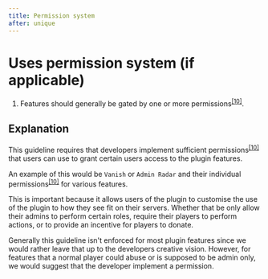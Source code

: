 ```yaml
---
title: Permission system
after: unique
---
```


# Uses permission system (if applicable)

1. Features should generally be gated by one or more permissions<sup><a href="/glossary#permissions">[10]</a></sup>.

## Explanation

This guideline requires that developers implement sufficient permissions<sup><a href="/glossary#permissions">[10]</a></sup> that users can use to grant certain users access to the plugin features.

An example of this would be `Vanish` or `Admin Radar` and their individual permissions<sup><a href="/glossary#permissions">[10]</a></sup> for various features.

This is important because it allows users of the plugin to customise the use of the plugin to how they see fit on their servers. Whether that be only allow their admins to perform certain roles, require their players to perform actions, or to provide an incentive for players to donate.

Generally this guideline isn't enforced for most plugin features since we would rather leave that up to the developers creative vision. However, for features that a normal player could abuse or is supposed to be admin only, we would suggest that the developer implement a permission.
